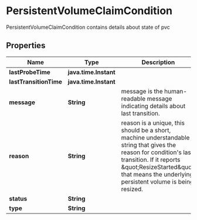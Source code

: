 

# PersistentVolumeClaimCondition

PersistentVolumeClaimCondition contains details about state of pvc

## Properties

Name | Type | Description | Notes
------------ | ------------- | ------------- | -------------
**lastProbeTime** | **java.time.Instant** |  |  [optional]
**lastTransitionTime** | **java.time.Instant** |  |  [optional]
**message** | **String** | message is the human-readable message indicating details about last transition. |  [optional]
**reason** | **String** | reason is a unique, this should be a short, machine understandable string that gives the reason for condition&#39;s last transition. If it reports \&quot;ResizeStarted\&quot; that means the underlying persistent volume is being resized. |  [optional]
**status** | **String** |  | 
**type** | **String** |  | 



